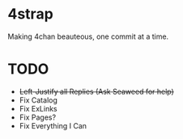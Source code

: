 4strap
======

Making 4chan beauteous, one commit at a time.

TODO
======

* ~~Left-Justify all Replies (Ask Seaweed for help)~~
* Fix Catalog
* Fix ExLinks
* Fix Pages?
* Fix Everything I Can
